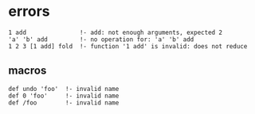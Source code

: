 # errors

    1 add               !- add: not enough arguments, expected 2
    'a' 'b' add         !- no operation for: 'a' 'b' add
    1 2 3 [1 add] fold  !- function '1 add' is invalid: does not reduce

## macros

    def undo 'foo'  !- invalid name
    def 0 'foo'     !- invalid name
    def /foo        !- invalid name


